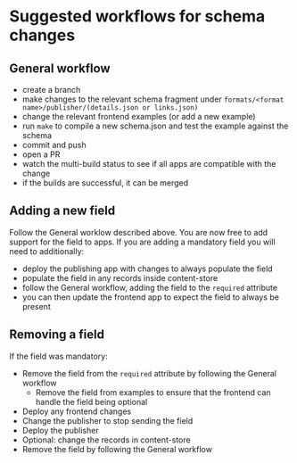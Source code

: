 # Suggested workflows for schema changes

## General workflow

* create a branch
* make changes to the relevant schema fragment under `formats/<format name>/publisher/(details.json or links.json)`
* change the relevant frontend examples (or add a new example)
* run `make` to compile a new schema.json and test the example against the schema
* commit and push
* open a PR
* watch the multi-build status to see if all apps are compatible with the change
* if the builds are successful, it can be merged


## Adding a new field

Follow the General worklow described above. You are now free to add support for the field to apps. If you are adding a mandatory field you will need to additionally:

* deploy the publishing app with changes to always populate the field
* populate the field in any records inside content-store
* follow the General workflow, adding the field to the `required` attribute
* you can then update the frontend app to expect the field to always be present


## Removing a field

If the field was mandatory:

* Remove the field from the `required` attribute by following the General workflow
  * Remove the field from examples to ensure that the frontend can handle the field being optional
* Deploy any frontend changes
* Change the publisher to stop sending the field
* Deploy the publisher
* Optional: change the records in content-store
* Remove the field by following the General workflow
